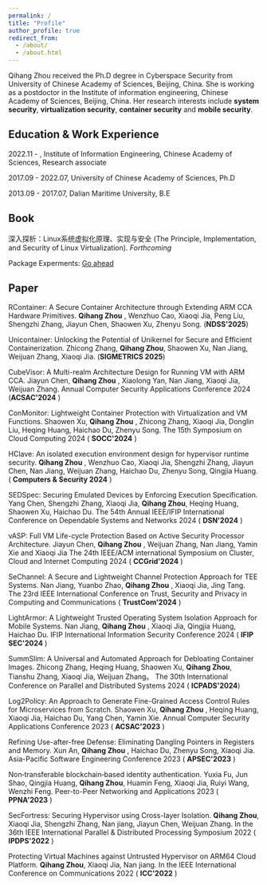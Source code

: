 ```yaml
---
permalink: /
title: "Profile"
author_profile: true
redirect_from: 
  - /about/
  - /about.html
---
```


Qihang Zhou received the Ph.D degree in Cyberspace Security from University of Chinese Academy of Sciences, Beijing, China. She is working as a postdoctor in the Institute of information engineering, Chinese Academy of Sciences, Beijing, China. Her research interests include **system security**, **virtualization security**, **container security** and **mobile security**.

Education & Work Experience
------
2022.11 - ,  Institute of Information Engineering, Chinese Academy of Sciences,  Research associate

2017.09 - 2022.07,  University of Chinese Academy of Sciences,  Ph.D

2013.09 - 2017.07,  Dalian Maritime University,  B.E 


Book
------
深入探析：Linux系统虚拟化原理、实现与安全 (The Principle, Implementation, and Security of Linux Virtualization).  _Forthcoming_

Package Experments: [Go ahead](https://gitee.com/silver-zhou/virtualization_book)


Paper
------
RContainer: A Secure Container Architecture through Extending ARM CCA Hardware Primitives. **Qihang Zhou** , Wenzhuo Cao, Xiaoqi Jia, Peng Liu, Shengzhi Zhang, Jiayun Chen, Shaowen Xu, Zhenyu Song. (**NDSS'2025**)

Unicontainer: Unlocking the Potential of Unikernel for Secure and Efficient Containerization. Zhicong Zhang, **Qihang Zhou**, Shaowen Xu, Nan Jiang, Weijuan Zhang, Xiaoqi Jia. (**SIGMETRICS 2025**)

CubeVisor: A Multi-realm Architecture Design for Running VM with ARM CCA. Jiayun Chen, **Qihang Zhou** , Xiaolong Yan, Nan Jiang, Xiaoqi Jia, Weijuan Zhang. Annual Computer Security Applications Conference 2024  (**ACSAC'2024** )

ConMonitor: Lightweight Container Protection with Virtualization and VM Functions. Shaowen Xu, **Qihang Zhou** , Zhicong Zhang, Xiaoqi Jia, Donglin Liu, Heqing Huang, Haichao Du, Zhenyu Song. The 15th Symposium on Cloud Computing 2024 ( **SOCC'2024** ) 

HClave: An isolated execution environment design for hypervisor runtime security. **Qihang Zhou** , Wenzhuo Cao, Xiaoqi Jia, Shengzhi Zhang, Jiayun Chen, Nan Jiang, Weijuan Zhang, Haichao Du, Zhenyu Song, Qingjia Huang. ( **Computers & Security 2024** ) 

SEDSpec: Securing Emulated Devices by Enforcing Execution Specification. Yang Chen, Shengzhi Zhang, Xiaoqi Jia, **Qihang Zhou**, Heqing Huang, Shaowen Xu, Haichao Du. The 54th Annual IEEE/IFIP International Conference on Dependable Systems and Networks 2024 ( **DSN'2024** ) 

vASP: Full VM Life-cycle Protection Based on Active Security Processor Architecture. Jiayun Chen, **Qihang Zhou** , Weijuan Zhang, Nan Jiang, Yamin Xie and Xiaoqi Jia The 24th IEEE/ACM international Symposium on Cluster, Cloud and Internet Computing 2024 ( **CCGrid'2024** )

SeChannel: A Secure and Lightweight Channel Protection Approach for TEE Systems. Nan Jiang, Yuanbo Zhao, **Qihang Zhou** , Xiaoqi Jia, Jing Tang. The 23rd IEEE International Conference on Trust, Security and Privacy in Computing and Communications ( **TrustCom'2024** )

LightArmor: A Lightweight Trusted Operating System Isolation Approach for Mobile Systems. Nan Jiang, **Qihang Zhou** , Xiaoqi Jia, Qingjia Huang, Haichao Du. IFIP International Information Security Conference 2024 ( **IFIP SEC'2024** )

SummSlim: A Universal and Automated Approach for Debloating Container Images. Zhicong Zhang, Heqing Huang, Shaowen Xu, **Qihang Zhou**, Tianshu Zhang, Xiaoqi Jia, Weijuan Zhang。 The 30th International Conference on Parallel and Distributed Systems 2024 ( **ICPADS'2024**) 

Log2Policy: An Approach to Generate Fine-Grained Access Control Rules for Microservices from Scratch. Shaowen Xu, **Qihang Zhou** , Heqing Huang, Xiaoqi Jia, Haichao Du, Yang Chen, Yamin Xie. Annual Computer Security Applications Conference 2023 ( **ACSAC'2023** ) 

Refining Use-after-free Defense: Eliminating Dangling Pointers in Registers and Memory. Xun An, **Qihang Zhou** , Haichao Du, Zhenyu Song, Xiaoqi Jia. Asia-Pacific Software Engineering Conference 2023 ( **APSEC'2023** )

Non‑transferable blockchain‑based identity authentication. Yuxia Fu, Jun Shao, Qingjia Huang, **Qihang Zhou**, Huamin Feng, Xiaoqi Jia, Ruiyi Wang, Wenzhi Feng. Peer-to-Peer Networking and Applications 2023 ( **PPNA'2023** ) 

SecFortress: Securing Hypervisor using Cross-layer Isolation. **Qihang Zhou**, Xiaoqi Jia, Shengzhi Zhang, Nan jiang, Jiayun Chen, Weijuan Zhang. In the 36th IEEE International Parallel & Distributed Processing Symposium 2022 ( **IPDPS'2022** )

Protecting Virtual Machines against Untrusted Hypervisor on ARM64 Cloud Platform. **Qihang Zhou**, Xiaoqi Jia, Nan jiang. In the IEEE International Conference on Communications 2022 ( **ICC'2022** )



